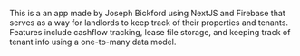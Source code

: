 This is a an app made by Joseph Bickford using NextJS and Firebase that serves as a way for landlords to keep track of their properties and tenants. Features include cashflow tracking, lease file storage, and keeping track of tenant info using a one-to-many data model.
